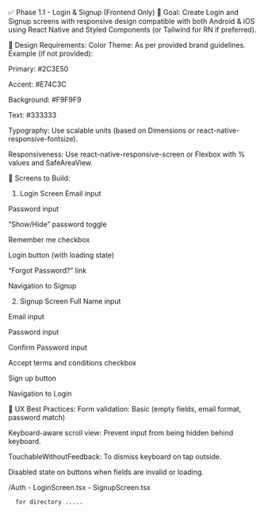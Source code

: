 ✅ Phase 1.1 - Login & Signup (Frontend Only)
🎯 Goal:
Create Login and Signup screens with responsive design compatible with both Android & iOS using React Native and Styled Components (or Tailwind for RN if preferred).

🎨 Design Requirements:
Color Theme: As per provided brand guidelines.
Example (if not provided):

Primary: #2C3E50

Accent: #E74C3C

Background: #F9F9F9

Text: #333333

Typography: Use scalable units (based on Dimensions or react-native-responsive-fontsize).

Responsiveness: Use react-native-responsive-screen or Flexbox with % values and SafeAreaView.

📱 Screens to Build:
1. Login Screen
Email input

Password input

“Show/Hide” password toggle

Remember me checkbox

Login button (with loading state)

“Forgot Password?” link

Navigation to Signup

2. Signup Screen
Full Name input

Email input

Password input

Confirm Password input

Accept terms and conditions checkbox

Sign up button

Navigation to Login

🧠 UX Best Practices:
Form validation: Basic (empty fields, email format, password match)

Keyboard-aware scroll view: Prevent input from being hidden behind keyboard.

TouchableWithoutFeedback: To dismiss keyboard on tap outside.

Disabled state on buttons when fields are invalid or loading.

/Auth
      - LoginScreen.tsx
      - SignupScreen.tsx

      for directory ..... 